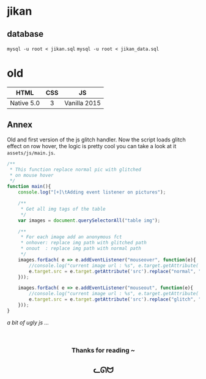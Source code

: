 # jikan


## database

```mysql -u root < jikan.sql```
```mysql -u root < jikan_data.sql```


# old



| HTML | CSS | JS |
|:----:|:---:|:--:|
| Native 5.0  | 3   | Vanilla 2015 | 

## Annex
Old and first version of the js glitch handler. Now the script loads glitch effect on row hover, the logic is pretty cool you can take a look at it `assets/js/main.js`.
```js
/**
 * This function replace normal pic with glitched
 * on mouse hover
 */
function main(){
    console.log("[+]\tAdding event listener on pictures");

    /**
     * Get all img tags of the table
     */
    var images = document.querySelectorAll("table img");

    /**
     * For each image add an anonymous fct
     * onhover: replace img path with glitched path
     * onout  : replace img path with normal path
     */
    images.forEach( e => e.addEventListener("mouseover", function(e){
        //console.log("current image url : %s", e.target.getAttribute('src'));
        e.target.src = e.target.getAttribute('src').replace("normal", "glitch");
    }));

    images.forEach( e => e.addEventListener("mouseout", function(e){
        //console.log("current image url : %s", e.target.getAttribute('src'));
        e.target.src = e.target.getAttribute('src').replace("glitch", "normal");
    }));
}
```
*a bit of ugly js ...*


<br>

### <center>Thanks for reading ~</center>
## <center>ᓚᘏᗢ</center>